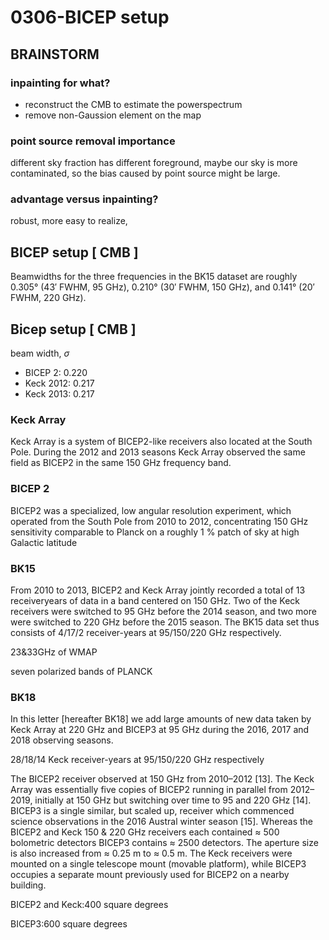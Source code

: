 # 0306-BICEP setup

## BRAINSTORM

### inpainting for what?

* reconstruct the CMB to estimate the powerspectrum
* remove non-Gaussion element on the map

### point source removal importance

different sky fraction has different foreground, maybe our sky is more contaminated, so the bias caused by point source might be large.

### advantage versus inpainting?

robust, more easy to realize,

## BICEP setup \[ CMB ]

Beamwidths for the three frequencies in the BK15 dataset are roughly 0.305° (43′ FWHM, 95 GHz), 0.210° (30′ FWHM, 150 GHz), and 0.141° (20′ FWHM, 220 GHz).



## Bicep setup \[ CMB ]

beam width, $\sigma$

* BICEP 2: 0.220
* Keck 2012: 0.217
* Keck 2013: 0.217

### Keck Array

Keck Array is a system of BICEP2-like receivers also located at the South Pole. During the 2012 and 2013 seasons Keck Array observed the same field as BICEP2 in the same 150 GHz frequency band.

### BICEP 2

BICEP2 was a specialized, low angular resolution experiment, which operated from the South Pole from 2010 to 2012, concentrating 150 GHz sensitivity comparable to Planck on a roughly 1 % patch of sky at high Galactic latitude

### BK15

From 2010 to 2013, BICEP2 and Keck Array jointly recorded a total of 13 receiveryears of data in a band centered on 150 GHz. Two of the Keck receivers were switched to 95 GHz before the 2014 season, and two more were switched to 220 GHz before the 2015 season. The BK15 data set thus consists of 4/17/2 receiver-years at 95/150/220 GHz respectively.

23&33GHz of WMAP

seven polarized bands of PLANCK

### BK18

In this letter \[hereafter BK18] we add large amounts of new data taken by Keck Array at 220 GHz and BICEP3 at 95 GHz during the 2016, 2017 and 2018 observing seasons.

28/18/14 Keck receiver-years at 95/150/220 GHz respectively

The BICEP2 receiver observed at 150 GHz from 2010–2012 \[13]. The Keck Array was essentially five copies of BICEP2 running in parallel from 2012–2019, initially at 150 GHz but switching over time to 95 and 220 GHz \[14]. BICEP3 is a single similar, but scaled up, receiver which commenced science observations in the 2016 Austral winter season \[15]. Whereas the BICEP2 and Keck 150 & 220 GHz receivers each contained ≈ 500 bolometric detectors BICEP3 contains ≈ 2500 detectors. The aperture size is also increased from ≈ 0.25 m to ≈ 0.5 m. The Keck receivers were mounted on a single telescope mount (movable platform), while BICEP3 occupies a separate mount previously used for BICEP2 on a nearby building.

BICEP2 and Keck:400 square degrees

BICEP3:600 square degrees
